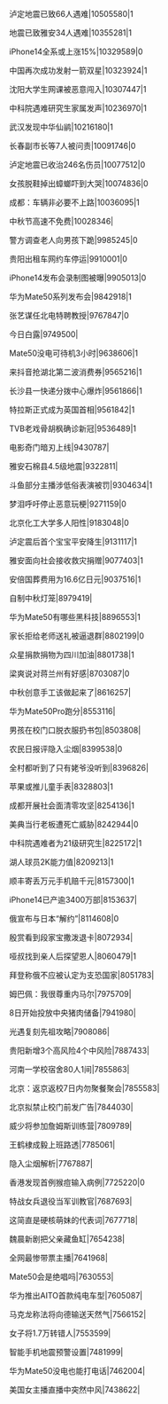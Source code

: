泸定地震已致66人遇难|10505580|1

地震已致雅安34人遇难|10355281|1

iPhone14全系或上涨15%|10329589|0

中国再次成功发射一箭双星|10323924|1

沈阳大学生网课被恶意闯入|10307447|1

中科院遇难研究生家属发声|10236970|1

武汉发现中华仙鹟|10216180|1

长春副市长等7人被问责|10091746|0

泸定地震已收治246名伤员|10077512|0

女孩脱鞋掉出蟑螂吓到大哭|10074836|0

成都：车辆非必要不上路|10036095|1

中秋节高速不免费|10028346|

警方调查老人向男孩下跪|9985245|0

贵阳出租车网约车停运|9910001|0

iPhone14发布会录制图被曝|9905013|0

华为Mate50系列发布会|9842918|1

张艺谋任北电特聘教授|9767847|0

今日白露|9749500|

Mate50没电可待机3小时|9638606|1

来抖音抢湖北第二波消费券|9565216|1

长沙县一快递分拨中心爆炸|9561866|1

特拉斯正式成为英国首相|9561842|1

TVB老戏骨胡枫确诊新冠|9536489|1

电影奇门暗刃上线|9430787|

雅安石棉县4.5级地震|9322811|

斗鱼部分主播涉低俗表演被罚|9304634|1

梦泪呼吁停止恶意玩梗|9271159|0

北京化工大学多人阳性|9183048|0

泸定震后首个宝宝平安降生|9131117|1

雅安面向社会接收救灾捐赠|9077403|1

安倍国葬费用为16.6亿日元|9037516|1

自制中秋灯笼|8979419|

华为Mate50有哪些黑科技|8896553|1

家长拒给老师送礼被逼退群|8802199|0

众星捐款捐物为四川加油|8801738|1

梁爽说对蒋兰州有好感|8703087|0

中秋创意手工该做起来了|8616257|

华为Mate50Pro跑分|8553116|

男孩在校门口脱衣服扔书包|8503808|

农民日报评隐入尘烟|8399538|0

全村都听到了只有姥爷没听到|8396826|

苹果或推儿童手表|8328803|1

成都开展社会面清零攻坚|8254136|1

美典当行老板遭死亡威胁|8242944|0

中科院遇难者为21级研究生|8225172|1

湖人球员2K能力值|8209213|1

顺丰寄丢万元手机赔千元|8157300|1

iPhone14已产逾3400万部|8153637|

俄宣布与日本“解约”|8114608|0

殷赏看到段家宝撒泼退卡|8072934|

哑叔找到亲人后探望恩人|8060479|1

拜登称俄不应被认定为支恐国家|8051783|

姆巴佩：我很尊重内马尔|7975709|

8日开始投放中央猪肉储备|7941980|

光遇复刻先祖攻略|7908086|

贵阳新增3个高风险4个中风险|7887433|

河南一学校宿舍80人1间|7855863|

北京：返京返校7日内勿聚餐聚会|7855583|

北京拟禁止校门前发广告|7844030|

威少将参加詹姆斯训练营|7809789|

王鹤棣成毅上班路透|7785061|

隐入尘烟解析|7767887|

香港发现首例猴痘输入病例|7725220|0

特战女兵退役当军训教官|7687693|

这简直是硬核萌妹的代表词|7677718|

魏晨新剧把父亲藏鱼缸|7654238|

全网最惨带票主播|7641968|

Mate50会是绝唱吗|7630553|

华为推出AITO首款纯电车型|7605087|

马克龙称法将向德输送天然气|7566152|

女子将1.7万转错人|7553599|

智能手机地震预警设置|7481999|

华为Mate50没电也能打电话|7462004|

美国女主播直播中突然中风|7438622|

